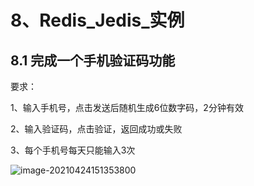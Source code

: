 # 8、Redis_Jedis_实例

## 8.1 完成一个手机验证码功能

要求：

1、输入手机号，点击发送后随机生成6位数字码，2分钟有效

2、输入验证码，点击验证，返回成功或失败

3、每个手机号每天只能输入3次

![image-20210424151353800](https://github.com/MrL5z2k0/zkNode/blob/main/images/image-20210424151353800.png)